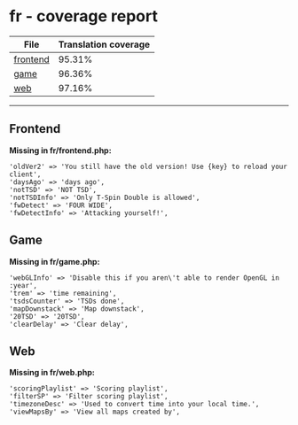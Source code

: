 <link rel="stylesheet" href="style.css">

# fr - coverage report

<table>
<thead>
    <tr>
        <th>File</th>
        <th colspan="2">Translation coverage</th>
    </tr>
</thead>
<tbody>
    <tr><td><a href="#">frontend</a></td><td>95.31%</td><td>
        <div class="pb">
            <span class="pb-fill" style="width: 95.31%;"></span>
        </div>
    </td></tr>
    <tr><td><a href="#">game</a></td><td>96.36%</td><td>
        <div class="pb">
            <span class="pb-fill" style="width: 96.36%;"></span>
        </div>
    </td></tr>
    <tr><td><a href="#">web</a></td><td>97.16%</td><td>
        <div class="pb">
            <span class="pb-fill" style="width: 97.16%;"></span>
        </div>
    </td></tr>
</tbody></table>

-----------------------

## Frontend

**Missing in fr/frontend.php:**

```
'oldVer2' => 'You still have the old version! Use {key} to reload your client',
'daysAgo' => 'days ago',
'notTSD' => 'NOT TSD',
'notTSDInfo' => 'Only T-Spin Double is allowed',
'fwDetect' => 'FOUR WIDE',
'fwDetectInfo' => 'Attacking yourself!',
```

## Game

**Missing in fr/game.php:**

```
'webGLInfo' => 'Disable this if you aren\'t able to render OpenGL in :year',
'trem' => 'time remaining',
'tsdsCounter' => 'TSDs done',
'mapDownstack' => 'Map downstack',
'20TSD' => '20TSD',
'clearDelay' => 'Clear delay',
```

## Web

**Missing in fr/web.php:**

```
'scoringPlaylist' => 'Scoring playlist',
'filterSP' => 'Filter scoring playlist',
'timezoneDesc' => 'Used to convert time into your local time.',
'viewMapsBy' => 'View all maps created by',
```

